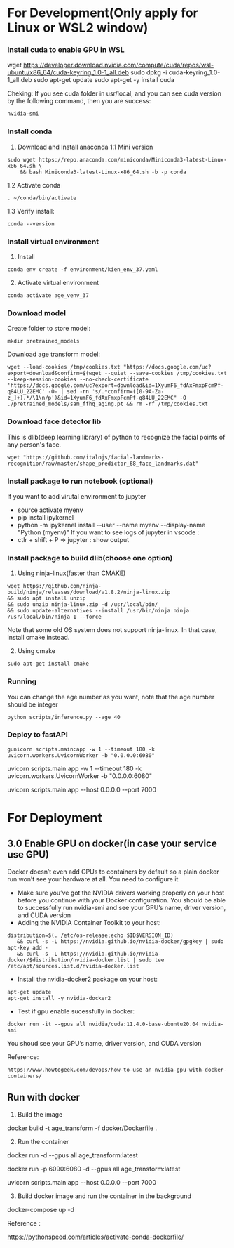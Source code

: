 

# For Development(Only apply for Linux or WSL2 window)
### Install cuda to enable GPU in WSL
wget https://developer.download.nvidia.com/compute/cuda/repos/wsl-ubuntu/x86_64/cuda-keyring_1.0-1_all.deb
sudo dpkg -i cuda-keyring_1.0-1_all.deb
sudo apt-get update
sudo apt-get -y install cuda

Cheking:
If you see cuda folder in usr/local, and you can see cuda version by the following command, then you are success:
```
nvidia-smi
```

### Install conda
1. Download and Install anaconda 
1.1 Mini version
```
sudo wget https://repo.anaconda.com/miniconda/Miniconda3-latest-Linux-x86_64.sh \
    && bash Miniconda3-latest-Linux-x86_64.sh -b -p conda 
```

1.2 Activate conda
```
. ~/conda/bin/activate
```
1.3 Verify install:
```
conda --version
```

### Install virtual environment
1. Install
```
conda env create -f environment/kien_env_37.yaml
```
2. Activate virtual environment
```
conda activate age_venv_37
```

### Download model
Create folder to store model:
```
mkdir pretrained_models
```

Download age transform model:
```
wget --load-cookies /tmp/cookies.txt "https://docs.google.com/uc?export=download&confirm=$(wget --quiet --save-cookies /tmp/cookies.txt --keep-session-cookies --no-check-certificate 'https://docs.google.com/uc?export=download&id=1XyumF6_fdAxFmxpFcmPf-q84LU_22EMC' -O- | sed -rn 's/.*confirm=([0-9A-Za-z_]+).*/\1\n/p')&id=1XyumF6_fdAxFmxpFcmPf-q84LU_22EMC" -O ./pretrained_models/sam_ffhq_aging.pt && rm -rf /tmp/cookies.txt
```

### Download face detector lib
This is dlib(deep learning library) of python to recognize the facial points of any person's face.
```
wget "https://github.com/italojs/facial-landmarks-recognition/raw/master/shape_predictor_68_face_landmarks.dat"
```

### Install package to run notebook (optional)
If you want to add virutal environment to jupyter
- source activate myenv
- pip install ipykernel
- python -m ipykernel install --user --name myenv --display-name "Python (myenv)"
If you want to see logs of jupyter in vscode : 
- ctlr + shift + P => jupyter : show output


### Install package to build dlib(choose one option)
1. Using ninja-linux(faster than CMAKE)
```
wget https://github.com/ninja-build/ninja/releases/download/v1.8.2/ninja-linux.zip 
&& sudo apt install unzip
&& sudo unzip ninja-linux.zip -d /usr/local/bin/
&& sudo update-alternatives --install /usr/bin/ninja ninja /usr/local/bin/ninja 1 --force 
```

Note that some old OS system does not support ninja-linux. In that case, install cmake instead.

2. Using cmake 
```
sudo apt-get install cmake
```
### Running
You can change the age number as you want, note that the age number should be integer
```
python scripts/inference.py --age 40
```
### Deploy to fastAPI
```
gunicorn scripts.main:app -w 1 --timeout 180 -k uvicorn.workers.UvicornWorker -b "0.0.0.0:6080"
```

uvicorn scripts.main:app -w 1 --timeout 180 -k uvicorn.workers.UvicornWorker -b "0.0.0.0:6080"


uvicorn scripts.main:app --host 0.0.0.0 --port 7000
# For Deployment
## 3.0 Enable GPU on docker(in case your service use GPU)
Docker doesn’t even add GPUs to containers by default so a plain docker run won’t see your hardware at all. You need to configure it
- Make sure you’ve got the NVIDIA drivers working properly on your host before you continue with your Docker configuration. You should be able to successfully run nvidia-smi and see your GPU’s name, driver version, and CUDA version
- Adding the NVIDIA Container Toolkit to your host:
```
distribution=$(. /etc/os-release;echo $ID$VERSION_ID) 
   && curl -s -L https://nvidia.github.io/nvidia-docker/gpgkey | sudo apt-key add - 
   && curl -s -L https://nvidia.github.io/nvidia-docker/$distribution/nvidia-docker.list | sudo tee /etc/apt/sources.list.d/nvidia-docker.list
```
- Install the nvidia-docker2 package on your host:
```
apt-get update
apt-get install -y nvidia-docker2
```
- Test if gpu enable sucessfully in docker:
```
docker run -it --gpus all nvidia/cuda:11.4.0-base-ubuntu20.04 nvidia-smi
```
You shoud see your GPU’s name, driver version, and CUDA version

Reference:
```
https://www.howtogeek.com/devops/how-to-use-an-nvidia-gpu-with-docker-containers/
```

## Run with docker
1. Build the image

docker build -t age_transform -f docker/Dockerfile .

2. Run the container

docker run -d --gpus all age_transform:latest

docker run -p 6090:6080 -d --gpus all age_transform:latest

uvicorn scripts.main:app --host 0.0.0.0 --port 7000

3. Build docker image and run the container in the background

docker-compose up -d

Reference :

https://pythonspeed.com/articles/activate-conda-dockerfile/